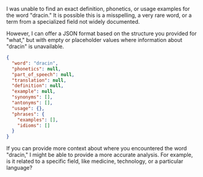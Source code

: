 I was unable to find an exact definition, phonetics, or usage examples for the word "dracin." It is possible this is a misspelling, a very rare word, or a term from a specialized field not widely documented.

However, I can offer a JSON format based on the structure you provided for "what," but with empty or placeholder values where information about "dracin" is unavailable.

```json
{
  "word": "dracin",
  "phonetics": null,
  "part_of_speech": null,
  "translation": null,
  "definition": null,
  "example": null,
  "synonyms": [],
  "antonyms": [],
  "usage": {},
  "phrases": {
    "examples": [],
    "idioms": []
  }
}
```

If you can provide more context about where you encountered the word "dracin," I might be able to provide a more accurate analysis. For example, is it related to a specific field, like medicine, technology, or a particular language?
 